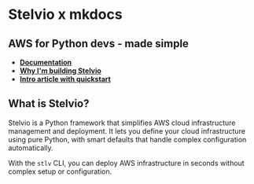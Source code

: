 # Stelvio x mkdocs

## AWS for Python devs - made simple

- [**Documentation**](https://docs.stelvio.dev/getting-started/quickstart/) 
- [**Why I'm building Stelvio**](https://blog.stelvio.dev/why-i-am-building-stelvio/) 
- [**Intro article with quickstart**](https://blog.stelvio.dev/introducing-stelvio/)

## What is Stelvio?

Stelvio is a Python framework that simplifies AWS cloud infrastructure management and deployment. It lets you define your cloud infrastructure using pure Python, with smart defaults that handle complex configuration automatically.

With the `stlv` CLI, you can deploy AWS infrastructure in seconds without complex setup or configuration.